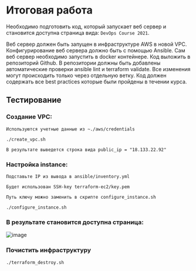# Итоговая работа

Необходимо подготовить код, который запускает веб сервер и становится доступна страница вида: `DevOps Course 2021`.

Веб сервер должен быть запущен в инфраструктуре AWS в новой VPC. Конфигурирование веб сервера должно быть с помощью Ansible. Сам веб сервер необходимо запустить в docker контейнере. Код выложить в репозиторий Github. В репозитории должны быть добавлены автоматические проверки ansible lint и terraform validate. Все изменения могут происходить только через отдельную ветку. Код должен содержать все best practices которые были пройдены в течении курса.

## Тестирование

### Создание VPC:
`Используются учетные данные из ~./aws/credentials`

    ./create_vpc.sh

`В результате выведется строка вида
public_ip = "18.133.22.92"`

### Настройка instance:

`Подставьте IP из вывода в ansible/inventory.yml`

`Будет использован SSH-key terraform-ec2/key.pem`

`Путь ключу можно заменить в скрипте configure_instance.sh`

    ./configure_instance.sh

### В результате становится доступна страница:

![image](https://i.ibb.co/VHmBFd8/image.png)

### Почистить инфраструктуру

    ./terraform_destroy.sh
